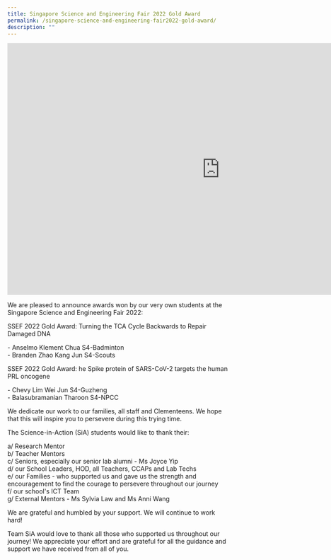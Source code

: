 ```yaml
---
title: Singapore Science and Engineering Fair 2022 Gold Award
permalink: /singapore-science-and-engineering-fair2022-gold-award/
description: ""
---
```

<iframe allowfullscreen="true" height="569" width="960" frameborder="0" src="https://docs.google.com/presentation/d/e/2PACX-1vTwryQY3UqtSDnSbm5CwOQl3Ve9V26iX6RVlS9Xjzy4wpAfwizB9QjQnr5RYVYD0Y43YB4ex4zQ4l7x/embed?start=false&amp;loop=false&amp;delayms=3000"></iframe>

We are pleased to announce awards won by our very own students at the Singapore Science and Engineering Fair 2022:&nbsp;  

  

SSEF 2022 Gold Award: Turning the TCA Cycle Backwards to Repair Damaged DNA

\- Anselmo Klement Chua S4-Badminton  
\- Branden Zhao Kang Jun S4-Scouts

  

SSEF 2022 Gold Award: he Spike protein of SARS-CoV-2 targets the human PRL oncogene

\- Chevy Lim Wei Jun S4-Guzheng  
\- Balasubramanian Tharoon S4-NPCC

  

We dedicate our work to our families, all staff and Clementeens. We hope that this will inspire you to persevere during this trying time.&nbsp;

  

The Science-in-Action (SiA) students would like to thank their:&nbsp;

  

a/ Research Mentor  
b/ Teacher Mentors  
c/ Seniors, especially our senior lab alumni - Ms Joyce Yip  
d/ our School Leaders, HOD, all Teachers, CCAPs and Lab Techs&nbsp;  
e/ our Families - who supported us and gave us the strength and encouragement to find the courage to persevere throughout our journey  
f/ our school's ICT Team  
g/ External Mentors - Ms Sylvia Law and Ms Anni Wang&nbsp;  

  

We are grateful and humbled by your support. We will continue to work hard!&nbsp;

  

Team SiA would love to thank all those who supported us throughout our journey! We appreciate your effort and are grateful for all the guidance and support we have received from all of you.